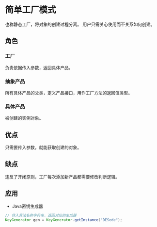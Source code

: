 # 简单工厂模式

也称静态工厂，将对象的创建过程分离。
用户只需关心使用而不关系如何创建。

## 角色

### 工厂

负责依据传入参数，返回具体产品。

### 抽象产品

所有具体产品的父类，定义产品接口，用作工厂方法的返回值类型。

### 具体产品

被创建的实例对象。

## 优点

只需要传入参数，就能获取创建的对象。

## 缺点

违反了开闭原则，工厂每次添加新产品都需要修改判断逻辑。

## 应用

- Java密钥生成器

```java
// 传入算法名称字符串，返回对应的生成器
KeyGenerator gen = KeyGenerator.getInstance("DESede");
```
